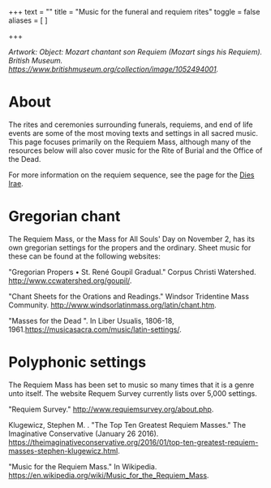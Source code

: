 +++
text = ""
title = "Music for the funeral and requiem rites"
toggle = false
aliases = [
]

+++

_Artwork: Object: Mozart chantant son Requiem (Mozart sings his Requiem). British Museum. https://www.britishmuseum.org/collection/image/1052494001._

# About 

The rites and ceremonies surrounding funerals, requiems, and end of life events are some of the most moving texts and settings in all sacred music. This page focuses primarily on the Requiem Mass, although many of the resources below will also cover music for the Rite of Burial and the Office of the Dead. 

For more information on the requiem sequence, see the page for the [Dies Irae](/dies-irae/).

# Gregorian chant

The Requiem Mass, or the Mass for All Souls' Day on November 2, has its own gregorian settings for the propers and the ordinary. Sheet music for these can be found at the following websites: 

"Gregorian Propers • St. René Goupil Gradual." Corpus Christi Watershed. http://www.ccwatershed.org/goupil/.

"Chant Sheets for the Orations and Readings." Windsor Tridentine Mass Community. http://www.windsorlatinmass.org/latin/chant.htm.

"Masses for the Dead ". In Liber Usualis, 1806-18, 1961.https://musicasacra.com/music/latin-settings/.

# Polyphonic settings 

The Requiem Mass has been set to music so many times that it is a genre unto itself. The website Requem Survey currently lists over 5,000 settings. 

"Requiem Survey." http://www.requiemsurvey.org/about.php.

Klugewicz, Stephen M. . "The Top Ten Greatest Requiem Masses." The Imaginative Conservative  (January 26 2016). https://theimaginativeconservative.org/2016/01/top-ten-greatest-requiem-masses-stephen-klugewicz.html.

"Music for the Requiem Mass." In Wikipedia. https://en.wikipedia.org/wiki/Music_for_the_Requiem_Mass.
